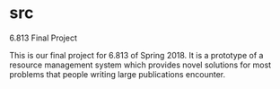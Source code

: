 # src
6.813 Final Project


  This is our final project for 6.813 of Spring 2018. It is a prototype of a resource management system
  which provides novel solutions for most problems that people writing large publications encounter.
